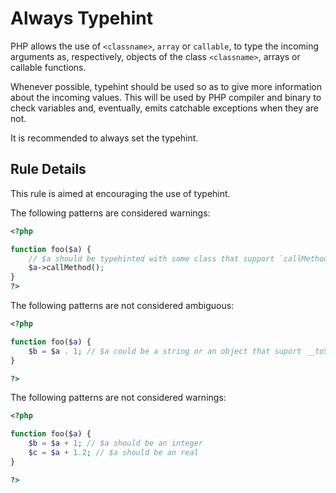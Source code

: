 <!-- Good Practices -->
# Always Typehint

PHP allows the use of `<classname>`, `array` or `callable`, to type the incoming arguments as, respectively, objects of the class `<classname>`, arrays or callable functions. 

Whenever possible, typehint should be used so as to give more information about the incoming values. This will be used by PHP compiler and binary to check variables and, eventually, emits catchable exceptions when they are not. 

It is recommended to always set the typehint.

## Rule Details

This rule is aimed at encouraging the use of typehint.

The following patterns are considered warnings:

```php
<?php

function foo($a) {
	// $a should be typehinted with some class that support `callMethod` method.
	$a->callMethod();
}
?>
```

The following patterns are not considered ambiguous:

```php
<?php

function foo($a) {
	$b = $a . 1; // $a could be a string or an object that suport __toString()
}

?>
```

The following patterns are not considered warnings:

```php
<?php

function foo($a) {
	$b = $a + 1; // $a should be an integer
	$c = $a + 1.2; // $a should be an real
}

?>
```

<!--
### Options

## When Not To Use It

## Further Readings
-->

